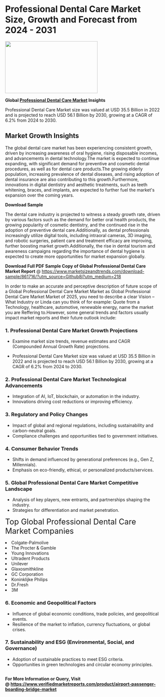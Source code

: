 <H1>Professional Dental Care Market Size, Growth and Forecast from 2024 - 2031</H1><img class="aligncenter size-medium wp-image-584254" src="https://thirdeyenews.in/wp-content/uploads/2024/09/Global-Market-Research-300x168.jpeg" alt="" width="300" height="168" /><p><strong>Global&nbsp;<a href="https://www.marketsizeandtrends.com/download-sample/861716/?utm_source=Github8j?utm_medium=218">Professional Dental Care Market</a> Insights</strong></p><p>Professional Dental Care Market size was valued at USD 35.5 Billion in 2022 and is projected to reach USD 56.1 Billion by 2030, growing at a CAGR of 6.2% from 2024 to 2030.</p><p><h2>Market Growth Insights</h2> <p>The global dental care market has been experiencing consistent growth, driven by increasing awareness of oral hygiene, rising disposable incomes, and advancements in dental technology.The market is expected to continue expanding, with significant demand for preventive and cosmetic dental procedures, as well as for dental care products.The growing elderly population, increasing prevalence of dental diseases, and rising adoption of dental insurance are also contributing to this growth.Furthermore, innovations in digital dentistry and aesthetic treatments, such as teeth whitening, braces, and implants, are expected to further fuel the market's expansion over the coming years.</p> <p><strong>Download Sample</strong></p> <p>The dental care industry is projected to witness a steady growth rate, driven by various factors such as the demand for better oral health products, the growing popularity of cosmetic dentistry, and the continued rise in the adoption of preventive dental care.Additionally, as dental professionals increasingly utilize digital tools, including intraoral cameras, 3D imaging, and robotic surgeries, patient care and treatment efficacy are improving, further boosting market growth.Additionally, the rise in dental tourism and awareness campaigns regarding the importance of dental hygiene is expected to create more opportunities for market expansion globally.</p> <p><span class=""><strong>Download Full PDF Sample Copy of Global Professional Dental Care Market Report</strong> @ <a href="https://www.marketsizeandtrends.com/download-sample/861716/?utm_source=Github8j?utm_medium=218" target="_blank">https://www.marketsizeandtrends.com/download-sample/861716/?utm_source=Github8j?utm_medium=218</a></span></p><p>In order to make an accurate and perceptive description of future scope of a Global&nbsp;Professional Dental Care Market Market as Global&nbsp;Professional Dental Care Market Market of 2025, you need to describe a clear Vision &ndash; What Industry or Linda can you think of for example: Quote from a Technology, healthcare, automotive, renewable energy, name the market you are Reffering to.However, some general trends and factors usually impact market reports and their future outlook include:</p><h3>1.&nbsp;<strong>Professional Dental Care Market Growth Projections</strong></h3><ul><li>Examine market size trends, revenue estimates and CAGR (Compounded Annual Growth Rate) projections.</li><li><p>Professional Dental Care Market size was valued at USD 35.5 Billion in 2022 and is projected to reach USD 56.1 Billion by 2030, growing at a CAGR of 6.2% from 2024 to 2030.</p></li></ul><h3>2.&nbsp;<strong>Professional Dental Care Market Technological Advancements</strong></h3><ul><li>Integration of AI, IoT, blockchain, or automation in the industry.</li><li>Innovations driving cost reductions or improving efficiency.</li></ul><h3>3.&nbsp;<strong>Regulatory and Policy Changes</strong></h3><ul><li>Impact of global and regional regulations, including sustainability and carbon-neutral goals.</li><li>Compliance challenges and opportunities tied to government initiatives.</li></ul><h3>4.&nbsp;<strong>Consumer Behavior Trends</strong></h3><ul><li>Shifts in demand influenced by generational preferences (e.g., Gen Z, Millennials).</li><li>Emphasis on eco-friendly, ethical, or personalized products/services.</li></ul><h3>5.&nbsp;<strong>Global Professional Dental Care Market Competitive Landscape</strong></h3><ul><li>Analysis of key players, new entrants, and partnerships shaping the industry.</li><li>Strategies for differentiation and market penetration.</li></ul><p data-pm-slice="1 1 []"><span style="color: inherit; font-family: inherit; font-size: 25px;">Top Global Professional Dental Care Market Companies</span></p><div class="" data-test-id=""><p><li>Colgate-Palmolive</li><li> The Procter & Gamble</li><li> Young Innovations</li><li> Ultradent Products</li><li> Unilever</li><li> Glaxosmithkline</li><li> GC Corporation</li><li> Koninklijke Philips</li><li> Dr.Fresh</li><li> 3M</li></p></div><h3>6.&nbsp;<strong>Economic and Geopolitical Factors</strong></h3><ul><li>Influence of global economic conditions, trade policies, and geopolitical events.</li><li>Resilience of the market to inflation, currency fluctuations, or global crises.</li></ul><h3>7.&nbsp;<strong>Sustainability and ESG (Environmental, Social, and Governance)</strong></h3><ul><li>Adoption of sustainable practices to meet ESG criteria.</li><li>Opportunities in green technologies and circular economy principles.</li></ul><h2><strong style="font-size: 14px;">For More Information or Query, Visit @&nbsp;</strong><a style="background-color: #ffffff; font-size: 14px;" href="https://www.marketsizeandtrends.com/report/professional-dental-care-market/" target="_blank">https://www.verifiedmarketreports.com/product/airport-passenger-boarding-bridge-market</a></h2>